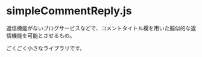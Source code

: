 simpleCommentReply.js
===================

返信機能がないブログサービスなどで、コメントタイトル欄を用いた擬似的な返信機能を可能とさせるもの。

ごくごく小さなライブラリです。
